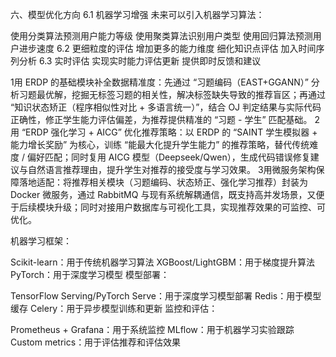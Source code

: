 六、模型优化方向
6.1 机器学习增强
未来可以引入机器学习算法：

使用分类算法预测用户能力等级
使用聚类算法识别用户类型
使用回归算法预测用户进步速度
6.2 更细粒度的评估
增加更多的能力维度
细化知识点评估
加入时间序列分析
6.3 实时评估
实现实时能力评估更新
提供即时反馈和建议

1用 ERDP 的基础模块补全数据精准度：先通过 “习题编码（EAST+GGANN）” 分析习题最优解，挖掘无标签习题的相关性，解决标签缺失导致的推荐盲区；再通过 “知识状态矫正（程序相似性对比 + 多语言统一）”，结合 OJ 判定结果与实际代码正确性，修正学生能力评估偏差，为推荐提供精准的 “习题 - 学生” 匹配基础。
2用 “ERDP 强化学习 + AICG” 优化推荐策略：以 ERDP 的 “SAINT 学生模拟器 + 能力增长奖励” 为核心，训练 “能最大化提升学生能力” 的推荐策略，替代传统难度 / 偏好匹配；同时复用 AICG 模型（Deepseek/Qwen），生成代码错误修复建议与自然语言推荐理由，提升学生对推荐的接受度与学习效果。
3用微服务架构保障落地适配：将推荐相关模块（习题编码、状态矫正、强化学习推荐）封装为 Docker 微服务，通过 RabbitMQ 与现有系统解耦通信，既支持高并发场景，又便于后续模块升级；同时对接用户数据库与可视化工具，实现推荐效果的可监控、可优化。


机器学习框架：

Scikit-learn：用于传统机器学习算法
XGBoost/LightGBM：用于梯度提升算法
PyTorch：用于深度学习模型
模型部署：

TensorFlow Serving/PyTorch Serve：用于深度学习模型部署
Redis：用于模型缓存
Celery：用于异步模型训练和更新
监控和评估：

Prometheus + Grafana：用于系统监控
MLflow：用于机器学习实验跟踪
Custom metrics：用于评估推荐和评估效果
